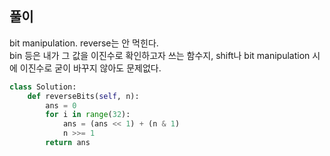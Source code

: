## 풀이

bit manipulation. reverse는 안 먹힌다.  
bin 등은 내가 그 값을 이진수로 확인하고자 쓰는 함수지, shift나 bit manipulation 시에 이진수로 굳이 바꾸지 않아도 문제없다.

```python
class Solution:
    def reverseBits(self, n):
        ans = 0
        for i in range(32):
            ans = (ans << 1) + (n & 1)
            n >>= 1
        return ans
```
